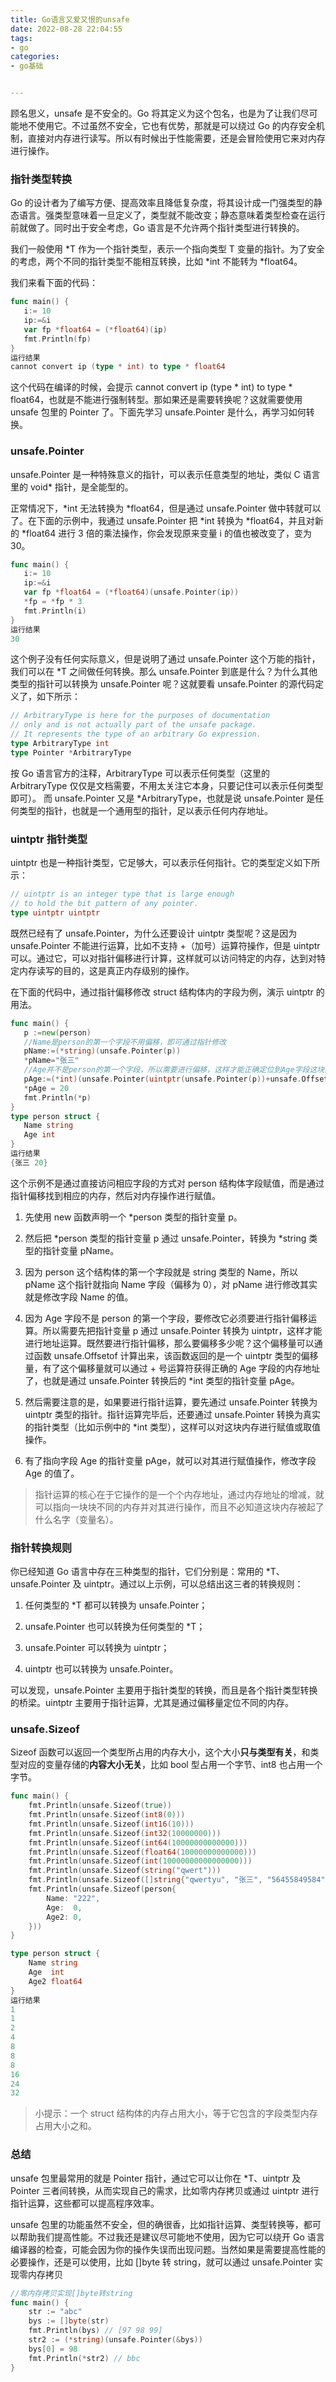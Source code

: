 ```yaml
---
title: Go语言又爱又恨的unsafe
date: 2022-08-28 22:04:55
tags:
- go
categories:
- go基础


---
```


顾名思义，unsafe 是不安全的。Go 将其定义为这个包名，也是为了让我们尽可能地不使用它。不过虽然不安全，它也有优势，那就是可以绕过 Go 的内存安全机制，直接对内存进行读写。所以有时候出于性能需要，还是会冒险使用它来对内存进行操作。
<!--more-->

### 指针类型转换

Go 的设计者为了编写方便、提高效率且降低复杂度，将其设计成一门强类型的静态语言。强类型意味着一旦定义了，类型就不能改变；静态意味着类型检查在运行前就做了。同时出于安全考虑，Go 语言是不允许两个指针类型进行转换的。

我们一般使用 *T 作为一个指针类型，表示一个指向类型 T 变量的指针。为了安全的考虑，两个不同的指针类型不能相互转换，比如 *int 不能转为 *float64。

我们来看下面的代码：
```go
func main() {
   i:= 10
   ip:=&i
   var fp *float64 = (*float64)(ip)
   fmt.Println(fp)
}
运行结果
cannot convert ip (type * int) to type * float64
```
这个代码在编译的时候，会提示 cannot convert ip (type * int) to type * float64，也就是不能进行强制转型。那如果还是需要转换呢？这就需要使用 unsafe 包里的 Pointer 了。下面先学习 unsafe.Pointer 是什么，再学习如何转换。
### unsafe.Pointer

unsafe.Pointer 是一种特殊意义的指针，可以表示任意类型的地址，类似 C 语言里的 void* 指针，是全能型的。

正常情况下，*int 无法转换为 *float64，但是通过 unsafe.Pointer 做中转就可以了。在下面的示例中，我通过 unsafe.Pointer 把 *int 转换为 *float64，并且对新的 *float64 进行 3 倍的乘法操作，你会发现原来变量 i 的值也被改变了，变为 30。

```go
func main() {
   i:= 10
   ip:=&i
   var fp *float64 = (*float64)(unsafe.Pointer(ip))
   *fp = *fp * 3
   fmt.Println(i)
}
运行结果
30
```

这个例子没有任何实际意义，但是说明了通过 unsafe.Pointer 这个万能的指针，我们可以在 *T 之间做任何转换。那么 unsafe.Pointer 到底是什么？为什么其他类型的指针可以转换为 unsafe.Pointer 呢？这就要看 unsafe.Pointer 的源代码定义了，如下所示：
```go
// ArbitraryType is here for the purposes of documentation
// only and is not actually part of the unsafe package. 
// It represents the type of an arbitrary Go expression.
type ArbitraryType int
type Pointer *ArbitraryType
```
按 Go 语言官方的注释，ArbitraryType 可以表示任何类型（这里的 ArbitraryType 仅仅是文档需要，不用太关注它本身，只要记住可以表示任何类型即可）。 而 unsafe.Pointer 又是 *ArbitraryType，也就是说 unsafe.Pointer 是任何类型的指针，也就是一个通用型的指针，足以表示任何内存地址。

### uintptr 指针类型
uintptr 也是一种指针类型，它足够大，可以表示任何指针。它的类型定义如下所示：
```go
// uintptr is an integer type that is large enough 
// to hold the bit pattern of any pointer.
type uintptr uintptr

```

既然已经有了 unsafe.Pointer，为什么还要设计 uintptr 类型呢？这是因为 unsafe.Pointer 不能进行运算，比如不支持 +（加号）运算符操作，但是 uintptr 可以。通过它，可以对指针偏移进行计算，这样就可以访问特定的内存，达到对特定内存读写的目的，这是真正内存级别的操作。

在下面的代码中，通过指针偏移修改 struct 结构体内的字段为例，演示 uintptr 的用法。
```go
func main() {
   p :=new(person)
   //Name是person的第一个字段不用偏移，即可通过指针修改
   pName:=(*string)(unsafe.Pointer(p))
   *pName="张三"
   //Age并不是person的第一个字段，所以需要进行偏移，这样才能正确定位到Age字段这块内存，才可以正确的修改
   pAge:=(*int)(unsafe.Pointer(uintptr(unsafe.Pointer(p))+unsafe.Offsetof(p.Age)))
   *pAge = 20
   fmt.Println(*p)
}
type person struct {
   Name string
   Age int
}
运行结果
{张三 20}

```

这个示例不是通过直接访问相应字段的方式对 person 结构体字段赋值，而是通过指针偏移找到相应的内存，然后对内存操作进行赋值。

1. 先使用 new 函数声明一个 *person 类型的指针变量 p。

0. 然后把 *person 类型的指针变量 p 通过 unsafe.Pointer，转换为 *string 类型的指针变量 pName。

0. 因为 person 这个结构体的第一个字段就是 string 类型的 Name，所以 pName 这个指针就指向 Name 字段（偏移为 0），对 pName 进行修改其实就是修改字段 Name 的值。

0. 因为 Age 字段不是 person 的第一个字段，要修改它必须要进行指针偏移运算。所以需要先把指针变量 p 通过 unsafe.Pointer 转换为 uintptr，这样才能进行地址运算。既然要进行指针偏移，那么要偏移多少呢？这个偏移量可以通过函数 unsafe.Offsetof 计算出来，该函数返回的是一个 uintptr 类型的偏移量，有了这个偏移量就可以通过 + 号运算符获得正确的 Age 字段的内存地址了，也就是通过 unsafe.Pointer 转换后的 *int 类型的指针变量 pAge。

0. 然后需要注意的是，如果要进行指针运算，要先通过 unsafe.Pointer 转换为 uintptr 类型的指针。指针运算完毕后，还要通过 unsafe.Pointer 转换为真实的指针类型（比如示例中的 *int 类型），这样可以对这块内存进行赋值或取值操作。

0. 有了指向字段 Age 的指针变量 pAge，就可以对其进行赋值操作，修改字段 Age 的值了。

> 指针运算的核心在于它操作的是一个个内存地址，通过内存地址的增减，就可以指向一块块不同的内存并对其进行操作，而且不必知道这块内存被起了什么名字（变量名）。

### 指针转换规则
你已经知道 Go 语言中存在三种类型的指针，它们分别是：常用的 *T、unsafe.Pointer 及 uintptr。通过以上示例，可以总结出这三者的转换规则：

1. 任何类型的 *T 都可以转换为 unsafe.Pointer；

0. unsafe.Pointer 也可以转换为任何类型的 *T；

0. unsafe.Pointer 可以转换为 uintptr；

0. uintptr 也可以转换为 unsafe.Pointer。

可以发现，unsafe.Pointer 主要用于指针类型的转换，而且是各个指针类型转换的桥梁。uintptr 主要用于指针运算，尤其是通过偏移量定位不同的内存。



### unsafe.Sizeof

Sizeof 函数可以返回一个类型所占用的内存大小，这个大小**只与类型有关**，和类型对应的变量存储的**内容大小无关**，比如 bool 型占用一个字节、int8 也占用一个字节。

```go
func main() {
	fmt.Println(unsafe.Sizeof(true))
	fmt.Println(unsafe.Sizeof(int8(0)))
	fmt.Println(unsafe.Sizeof(int16(10)))
	fmt.Println(unsafe.Sizeof(int32(10000000)))
	fmt.Println(unsafe.Sizeof(int64(10000000000000)))
	fmt.Println(unsafe.Sizeof(float64(10000000000000)))
	fmt.Println(unsafe.Sizeof(int(10000000000000000)))
	fmt.Println(unsafe.Sizeof(string("qwert")))
	fmt.Println(unsafe.Sizeof([]string{"qwertyu", "张三", "56455849584"}))
	fmt.Println(unsafe.Sizeof(person{
		Name: "222",
		Age:  0,
		Age2: 0,
	}))
}

type person struct {
	Name string
	Age  int
	Age2 float64
}
运行结果
1
1
2
4
8
8
8
16
24
32


```
> 小提示：一个 struct 结构体的内存占用大小，等于它包含的字段类型内存占用大小之和。

### 总结
unsafe 包里最常用的就是 Pointer 指针，通过它可以让你在 *T、uintptr 及 Pointer 三者间转换，从而实现自己的需求，比如零内存拷贝或通过 uintptr 进行指针运算，这些都可以提高程序效率。

unsafe 包里的功能虽然不安全，但的确很香，比如指针运算、类型转换等，都可以帮助我们提高性能。不过我还是建议尽可能地不使用，因为它可以绕开 Go 语言编译器的检查，可能会因为你的操作失误而出现问题。当然如果是需要提高性能的必要操作，还是可以使用，比如 []byte 转 string，就可以通过 unsafe.Pointer 实现零内存拷贝
```go
//零内存拷贝实现[]byte转string 
func main() {
	str := "abc"
	bys := []byte(str)
	fmt.Println(bys) // [97 98 99]
	str2 := (*string)(unsafe.Pointer(&bys))
	bys[0] = 98
	fmt.Println(*str2) // bbc
}
```